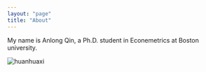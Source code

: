 ```yaml
---
layout: "page"
title: "About"
---
```


My name is Anlong Qin, a Ph.D. student in Econemetrics at Boston university.

![huanhuaxi](https://plus.google.com/u/1/photos/photo/107525137730962469683/6588140393101735122?authkey=CMemvo6Mycfh0AE "浣花溪")
